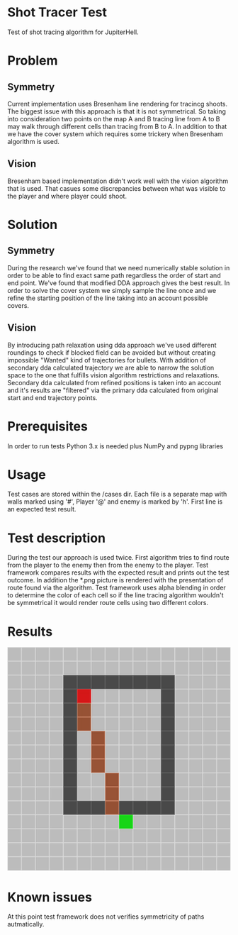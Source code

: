 # Shot Tracer Test

Test of shot tracing algorithm for JupiterHell.

# Problem

## Symmetry
Current implementation uses Bresenham line rendering for tracincg shoots. The biggest issue with this approach is that it is not symmetrical. So taking into consideration two points on the map A and B tracing line from A to B may walk through different cells than tracing from B to A. In addition to that we have the cover system which requires some trickery when Bresenham algorithm is used.

## Vision 
Bresenham based implementation didn't work well with the vision algorithm that is used. That casues some discrepancies between what was visible to the player and where player could shoot.

# Solution

## Symmetry
During the research we've found that we need numerically stable solution in order to be able to find exact same path regardless the order of start and end point. We've found that modified DDA approach gives the best result. In order to solve the cover system we simply sample the line once and we refine the starting position of the line taking into an account possible covers. 

## Vision
By introducing path relaxation using dda approach we've used different roundings to check if blocked field can be avoided but without creating impossible "Wanted" kind of trajectories for bullets. With addition of secondary dda calculated trajectory we are able to narrow the solution space to the one that fulfills vision algorithm restrictions and relaxations. Secondary dda calculated from refined positions is taken into an account and it's results are "filtered" via the primary dda calculated from original start and end trajectory points.

# Prerequisites

In order to run tests Python 3.x is needed plus NumPy and pypng libraries

# Usage

Test cases are stored within the /cases dir. Each file is a separate map with walls marked using '#', Player '@' and enemy is marked by 'h'. First line is an expected test result. 

# Test description

During the test our approach is used twice. First algorithm tries to find route from the player to the enemy then from the enemy to the player. Test framework compares results with the expected result and prints out the test outcome. In addition the \*.png picture is rendered with the presentation of route found via the algorithm. Test framework uses alpha blending in order to determine the color of each cell so if the line tracing algorithm wouldn't be symmetrical it would render route cells using two different colors.

# Results

![Test results](/media/shot_trace_test.gif?raw=true "Results of tests combined into gif")

# Known issues

At this point test framework does not verifies symmetricity of paths autmatically.

